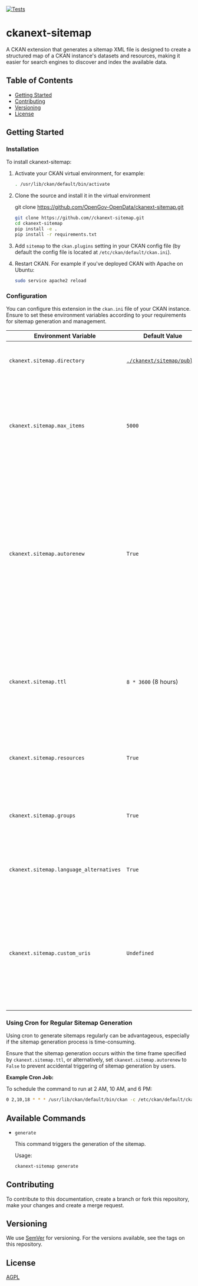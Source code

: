 [![Tests](https://github.com/OpenGov-OpenData/ckanext-sitemap/workflows/Tests/badge.svg?branch=main)](https://github.com/OpenGov-OpenData/ckanext-sitemap/actions)

# ckanext-sitemap

A CKAN extension that generates a sitemap XML file is designed to create a structured map of a CKAN instance's datasets and resources, making it easier for search engines to discover and index the available data.

## Table of Contents

- [Getting Started](#getting-started)
- [Contributing](#contributing)
- [Versioning](#versioning)
- [License](#license)

## Getting Started

### Installation

To install ckanext-sitemap:

1. Activate your CKAN virtual environment, for example:

    ```bash
    . /usr/lib/ckan/default/bin/activate
    ```

2. Clone the source and install it in the virtual environment

   git clone https://github.com/OpenGov-OpenData/ckanext-sitemap.git
    ```bash
    git clone https://github.com//ckanext-sitemap.git
    cd ckanext-sitemap
    pip install -e .
    pip install -r requirements.txt
    ```

3. Add `sitemap` to the `ckan.plugins` setting in your CKAN
   config file (by default the config file is located at
   `/etc/ckan/default/ckan.ini`).

4. Restart CKAN. For example if you've deployed CKAN with Apache on Ubuntu:

    ```bash
    sudo service apache2 reload
    ```

### Configuration

You can configure this extension in the `ckan.ini` file of your CKAN instance. Ensure to set these environment variables according to your requirements for sitemap generation and management.

Environment Variable | Default Value | Description
-------------------- | ------------- | -----------
`ckanext.sitemap.directory` | [`./ckanext/sitemap/public`](./ckanext/sitemap/public/) | The directory path for storing generated sitemaps.
`ckanext.sitemap.max_items` | `5000` | Maximum number of items per sitemap file. If the total count of resources exceeds this limit, the sitemap is split into multiple files.
`ckanext.sitemap.autorenew` | `True` | If this option is enabled, the sitemaps will be automatically renewed whenever a user requests a sitemap and the existing sitemap is older than the Time-To-Live (TTL) value specified. Set this to False if you prefer a cron job to handle sitemap generation.
`ckanext.sitemap.ttl` | `8 * 3600` (8 hours) | Time-To-Live (TTL) for sitemaps. Sitemaps older than this value (in seconds) are regenerated when a user visits a sitemap route.
`ckanext.sitemap.resources` | `True` | Determines whether package resources (distributions) should be included in the sitemaps.
`ckanext.sitemap.groups` | `True` | Determines whether groups and organizations should be included in the sitemaps.
`ckanext.sitemap.language_alternatives` | `True` | Determines whether language alternatives should be included in the sitemaps.
`ckanext.sitemap.custom_uris` | `Undefined` | A list of additional sitemap URIs separated by whitespace or newlines. These URIs will be included in the sitemap generation process alongside the default CKAN URIs.

### Using Cron for Regular Sitemap Generation

Using cron to generate sitemaps regularly can be advantageous, especially if the sitemap generation process is time-consuming.

Ensure that the sitemap generation occurs within the time frame specified by `ckanext.sitemap.ttl`, or alternatively, set `ckanext.sitemap.autorenew` to `False` to prevent accidental triggering of sitemap generation by users.

**Example Cron Job:**

To schedule the command to run at 2 AM, 10 AM, and 6 PM:

```bash
0 2,10,18 * * * /usr/lib/ckan/default/bin/ckan -c /etc/ckan/default/ckan.ini ckanext-sitemap generate > /dev/null 2>&1
```

## Available Commands

- `generate`

    This command triggers the generation of the sitemap.

    Usage:

    ```bash
    ckanext-sitemap generate
    ```

## Contributing

To contribute to this documentation, create a branch or fork this repository, make
your changes and create a merge request.

## Versioning

We use [SemVer](http://semver.org/) for versioning. For the versions available, see
the tags on this repository.

## License

[AGPL](https://www.gnu.org/licenses/agpl-3.0.en.html)
